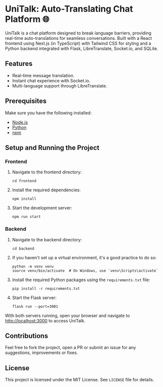 # UniTalk: Auto-Translating Chat Platform 🌐

UniTalk is a chat platform designed to break language barriers, providing real-time auto-translations for seamless conversations. Built with a React frontend using Next.js (in TypeScript) with Tailwind CSS for styling and a Python backend integrated with Flask, LibreTranslate, Socket.io, and SQLite.

## Features

- Real-time message translation.
- Instant chat experience with Socket.io.
- Multi-language support through LibreTranslate.

## Prerequisites

Make sure you have the following installed:

- [Node.js](https://nodejs.org/)
- [Python](https://www.python.org/)
- [npm](https://www.npmjs.com/)

## Setup and Running the Project

### Frontend

1. Navigate to the frontend directory:
   ```
   cd frontend
   ```

2. Install the required dependencies:
   ```
   npm install
   ```

3. Start the development server:
   ```
   npm run start
   ```

### Backend

1. Navigate to the backend directory:
   ```
   cd backend
   ```

2. If you haven't set up a virtual environment, it's a good practice to do so:
   ```
   python -m venv venv
   source venv/bin/activate  # On Windows, use `venv\Scripts\activate`
   ```

3. Install the required Python packages using the `requirements.txt` file:
   ```
   pip install -r requirements.txt
   ```

4. Start the Flask server:
   ```
   flask run --port=3001
   ```

With both servers running, open your browser and navigate to [http://localhost:3000](http://localhost:3000) to access UniTalk.

## Contributions

Feel free to fork the project, open a PR or submit an issue for any suggestions, improvements or fixes.

## License

This project is licensed under the MIT License. See `LICENSE` file for details.
